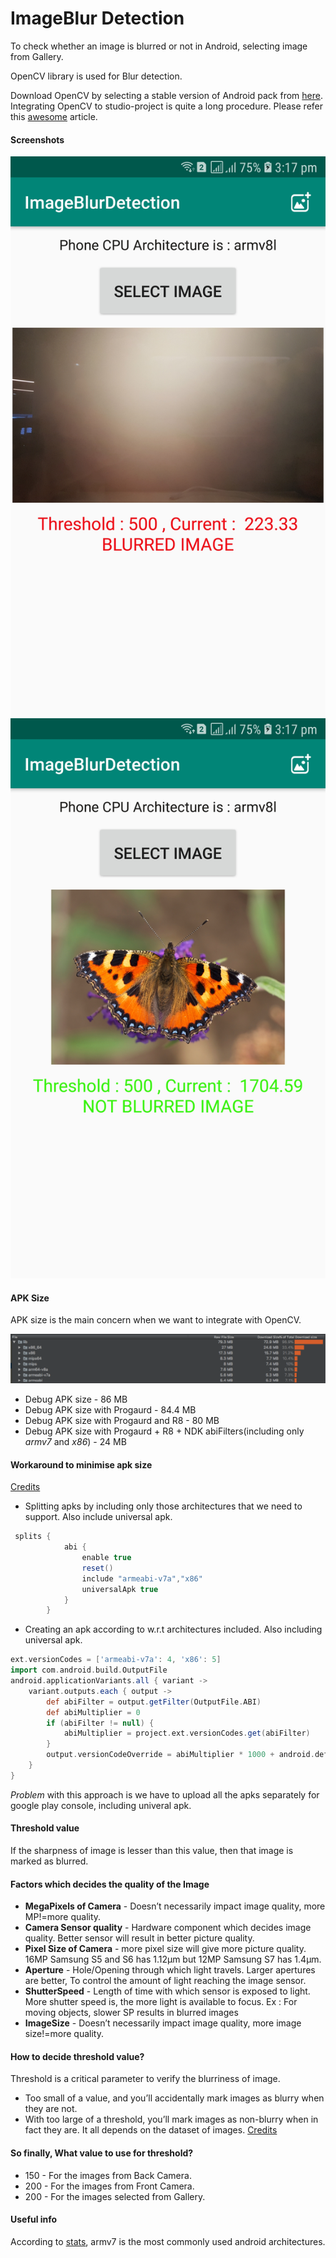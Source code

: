 # ImageBlur Detection

To check whether an image is blurred or not in Android, selecting image from Gallery.


OpenCV library is used for Blur detection.

Download OpenCV by selecting a stable version of Android pack from [here](https://opencv.org/releases.html).
Integrating OpenCV to studio-project is quite a long procedure. Please refer this [awesome](https://medium.com/@sukritipaul005/a-beginners-guide-to-installing-opencv-android-in-android-studio-ea46a7b4f2d3) article.

#### Screenshots
![Blurred image](Screenshot_blurred_image_ImageBlurDetection.jpg)
![Not Blurred image](Screenshot_not_blurred_image_ImageBlurDetection.jpg)


#### APK Size
APK size is the main concern when we want to integrate with OpenCV.

![Apk size](apk_size_screenshot.png)
* Debug APK size -  86 MB
* Debug APK size with Progaurd - 84.4 MB
* Debug APK size with Progaurd and R8 - 80 MB
* Debug APK size with Progaurd + R8 + NDK abiFilters(including only _armv7_ and _x86_)  - 24 MB


#### Workaround to minimise apk size
[Credits](https://stackoverflow.com/a/45074929/5785930)
* Splitting apks by including only those architectures that we need to support. Also include universal apk.
```groovy
 splits {
            abi {
                enable true
                reset()
                include "armeabi-v7a","x86"
                universalApk true
            }
        }
 ```
 * Creating an apk according to w.r.t architectures included. Also including universal apk.
 ```groovy
 ext.versionCodes = ['armeabi-v7a': 4, 'x86': 5]
 import com.android.build.OutputFile
 android.applicationVariants.all { variant ->
     variant.outputs.each { output ->
         def abiFilter = output.getFilter(OutputFile.ABI)
         def abiMultiplier = 0
         if (abiFilter != null) {
             abiMultiplier = project.ext.versionCodes.get(abiFilter)
         }
         output.versionCodeOverride = abiMultiplier * 1000 + android.defaultConfig.versionCode
     }
 }
 ```

 *Problem* with this approach is we have to upload all the apks separately for google play console, including univeral apk.

#### Threshold value
If the sharpness of image is lesser than this value, then that image is marked as blurred.

#### Factors which decides the quality of the Image
*  **MegaPixels of Camera** - Doesn’t necessarily impact image quality, more MP!=more quality.
*  **Camera Sensor quality** - Hardware component which decides image quality. Better sensor will result in better picture quality.
*  **Pixel Size of Camera** - more pixel size will give more picture quality. 16MP Samsung S5 and S6 has 1.12µm but 12MP Samsung S7 has 1.4µm.
*  **Aperture** - Hole/Opening through which light travels. Larger apertures are better, To control the amount of light reaching the image sensor. 
*  **ShutterSpeed** - Length of time with which sensor is exposed to light. More shutter speed is, the more light is available to focus. Ex : For moving objects, slower SP results in blurred images
*  **ImageSize** - Doesn’t necessarily impact image quality, more image size!=more quality.

#### How to decide threshold value? 
Threshold is a critical parameter to verify the blurriness of image.
* Too small of a value, and you’ll accidentally mark images as blurry when they are not.
* With too large of a threshold, you’ll mark images as non-blurry when in fact they are.
It all depends on the dataset of images.
[Credits](https://www.pyimagesearch.com/2015/09/07/blur-detection-with-opencv/)

#### So finally, What value to use for threshold?
* 150 - For the images from Back Camera.
* 200 - For the images from Front Camera.
* 200 - For the images selected from Gallery.

#### Useful info
According to [stats](https://stackoverflow.com/a/33230181/5785930), armv7 is the most commonly used android architectures.
